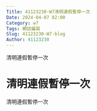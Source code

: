 ```yaml
---
Title: 41123230-W7清明連假暫停一次
Date: 2024-04-07 02:00
Category: w7
Tags: 網誌編寫
Slug: 41123230-W7-blog
Author: 41123230
---
```


清明連假暫停一次

<!-- PELICAN_END_SUMMARY -->
# 清明連假暫停一次
清明連假暫停一次